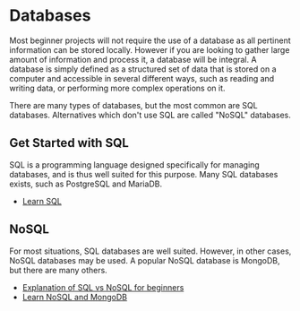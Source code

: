 # Databases

Most beginner projects will not require the use of a database as all pertinent information can be stored locally. However if you are looking to gather large amount of information and process it, a database will be integral. A database is simply defined as a structured set of data that is stored on a computer and accessible in several different ways, such as reading and writing data, or performing more complex operations on it.

There are many types of databases, but the most common are SQL databases. Alternatives which don't use SQL are called "NoSQL" databases.

## Get Started with SQL <a id="get-started-with-sql"></a>

SQL is a programming language designed specifically for managing databases, and is thus well suited for this purpose. Many SQL databases exists, such as PostgreSQL and MariaDB.

* [Learn SQL](https://www.codecademy.com/learn/learn-sql)

## NoSQL

For most situations, SQL databases are well suited. However, in other cases, NoSQL databases may be used. A popular NoSQL database is MongoDB, but there are many others.

* [Explanation of SQL vs NoSQL for beginners](https://www.quora.com/Should-a-newbie-learn-SQL-or-NoSQL)
* [Learn NoSQL and MongoDB](https://www.coursera.org/lecture/ruby-on-rails-web-services-mongodb/introduction-to-nosql-fmacg)

